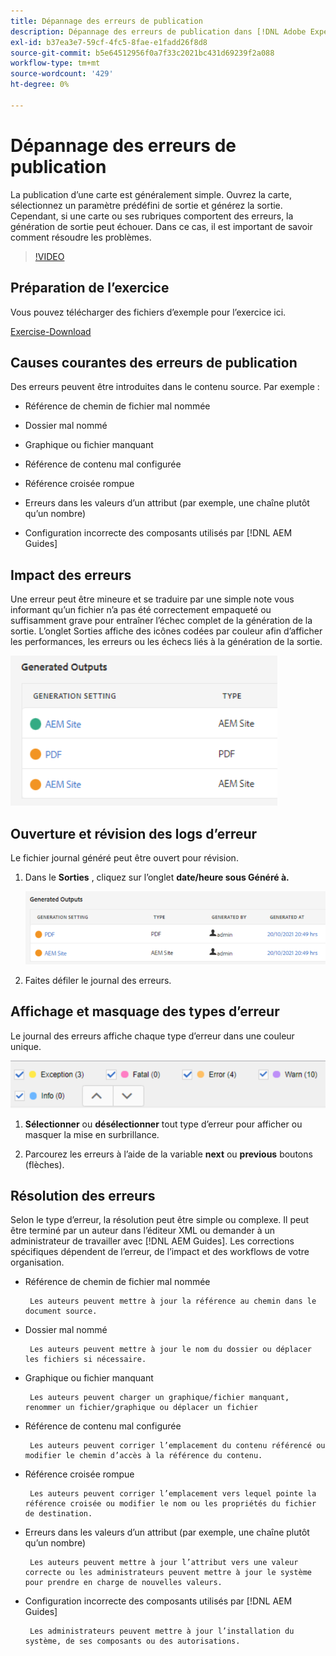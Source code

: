 ```yaml
---
title: Dépannage des erreurs de publication
description: Dépannage des erreurs de publication dans [!DNL Adobe Experience Manager Guides]
exl-id: b37ea3e7-59cf-4fc5-8fae-e1fadd26f8d8
source-git-commit: b5e64512956f0a7f33c2021bc431d69239f2a088
workflow-type: tm+mt
source-wordcount: '429'
ht-degree: 0%

---
```


# Dépannage des erreurs de publication

La publication d’une carte est généralement simple. Ouvrez la carte, sélectionnez un paramètre prédéfini de sortie et générez la sortie. Cependant, si une carte ou ses rubriques comportent des erreurs, la génération de sortie peut échouer. Dans ce cas, il est important de savoir comment résoudre les problèmes.

>[!VIDEO](https://video.tv.adobe.com/v/338990)

## Préparation de l’exercice

Vous pouvez télécharger des fichiers d’exemple pour l’exercice ici.

[Exercise-Download](assets/exercises/publishing-basic-to-advanced.zip)

## Causes courantes des erreurs de publication

Des erreurs peuvent être introduites dans le contenu source. Par exemple :

* Référence de chemin de fichier mal nommée

* Dossier mal nommé

* Graphique ou fichier manquant

* Référence de contenu mal configurée

* Référence croisée rompue

* Erreurs dans les valeurs d’un attribut (par exemple, une chaîne plutôt qu’un nombre)

* Configuration incorrecte des composants utilisés par [!DNL AEM Guides]

## Impact des erreurs

Une erreur peut être mineure et se traduire par une simple note vous informant qu’un fichier n’a pas été correctement empaqueté ou suffisamment grave pour entraîner l’échec complet de la génération de la sortie. L’onglet Sorties affiche des icônes codées par couleur afin d’afficher les performances, les erreurs ou les échecs liés à la génération de la sortie.

![error-impact](images/error-impact.png)

## Ouverture et révision des logs d’erreur

Le fichier journal généré peut être ouvert pour révision.

1. Dans le **Sorties** , cliquez sur l’onglet **date/heure sous Généré à.**

   ![error-log](images/error-log.png)

2. Faites défiler le journal des erreurs.

## Affichage et masquage des types d’erreur

Le journal des erreurs affiche chaque type d’erreur dans une couleur unique.

![navigate-errors](images/navigate-errors.png)

1. **Sélectionner** ou **désélectionner** tout type d’erreur pour afficher ou masquer la mise en surbrillance.

2. Parcourez les erreurs à l’aide de la variable **next** ou **previous** boutons (flèches).

## Résolution des erreurs

Selon le type d’erreur, la résolution peut être simple ou complexe. Il peut être terminé par un auteur dans l’éditeur XML ou demander à un administrateur de travailler avec [!DNL AEM Guides]. Les corrections spécifiques dépendent de l’erreur, de l’impact et des workflows de votre organisation.

* Référence de chemin de fichier mal nommée

       Les auteurs peuvent mettre à jour la référence au chemin dans le document source.
       
   
* Dossier mal nommé

       Les auteurs peuvent mettre à jour le nom du dossier ou déplacer les fichiers si nécessaire.
       
   
* Graphique ou fichier manquant

       Les auteurs peuvent charger un graphique/fichier manquant, renommer un fichier/graphique ou déplacer un fichier
       
   
* Référence de contenu mal configurée

       Les auteurs peuvent corriger l’emplacement du contenu référencé ou modifier le chemin d’accès à la référence du contenu.
       
   
* Référence croisée rompue

       Les auteurs peuvent corriger l’emplacement vers lequel pointe la référence croisée ou modifier le nom ou les propriétés du fichier de destination.
       
   
* Erreurs dans les valeurs d’un attribut (par exemple, une chaîne plutôt qu’un nombre)

       Les auteurs peuvent mettre à jour l’attribut vers une valeur correcte ou les administrateurs peuvent mettre à jour le système pour prendre en charge de nouvelles valeurs.
       
   
* Configuration incorrecte des composants utilisés par [!DNL AEM Guides]

       Les administrateurs peuvent mettre à jour l’installation du système, de ses composants ou des autorisations.
       
   